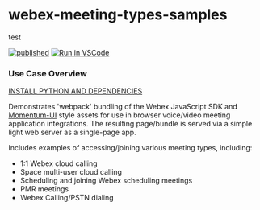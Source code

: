 
# webex-meeting-types-samples
test

[![published](https://static.production.devnetcloud.com/codeexchange/assets/images/devnet-published.svg)](https://testing-developer.cisco.com/codeexchange/github/repo/lingjshi/DNAC-Webex-Teams-Bot-App) [![Run in VSCode](https://static.production.devnetcloud.com/codeexchange/assets/images/devnet-runable-icon.svg)](https://testing-developer.cisco.com/codespace/?id=devenv-vscode-base-webex-demo&community=true&type=vscode&GITHUB_SOURCE_REPO=https://github.com/lingjshi/webex-meeting-types-samples)


### Use Case Overview

[INSTALL PYTHON AND DEPENDENCIES](https://github.com/ERICK-ZABALA/AUTOMATING-A-NETWORK-INVENTORY-WITH-PYTHON/blob/main/INSTALL%20PYTHON%20AND%20DEPENDENCIES.md)

Demonstrates 'webpack' bundling of the Webex JavaScript SDK and [Momentum-UI](https://github.com/momentum-design/momentum-ui/) style assets for use in browser voice/video meeting application integrations.  The resulting page/bundle is served via a simple light web server as a single-page app.

Includes examples of accessing/joining various meeting types, including:

* 1:1 Webex cloud calling
* Space multi-user cloud calling
* Scheduling and joining Webex scheduling meetings
* PMR meetings
* Webex Calling/PSTN dialing


